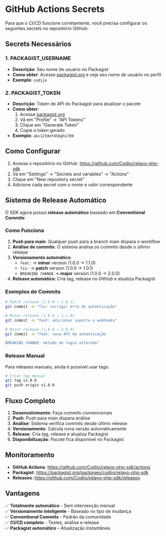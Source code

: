 # GitHub Actions Secrets

Para que o CI/CD funcione corretamente, você precisa configurar os seguintes secrets no repositório GitHub:

## Secrets Necessários

### 1. PACKAGIST_USERNAME
- **Descrição**: Seu nome de usuário no Packagist
- **Como obter**: Acesse [packagist.org](https://packagist.org) e veja seu nome de usuário no perfil
- **Exemplo**: `codijo`

### 2. PACKAGIST_TOKEN
- **Descrição**: Token de API do Packagist para atualizar o pacote
- **Como obter**:
  1. Acesse [packagist.org](https://packagist.org)
  2. Vá em "Profile" → "API Tokens"
  3. Clique em "Generate Token"
  4. Copie o token gerado
- **Exemplo**: `abc123def456ghi789`

## Como Configurar

1. Acesse o repositório no GitHub: https://github.com/Codijo/relayo-php-sdk
2. Vá em "Settings" → "Secrets and variables" → "Actions"
3. Clique em "New repository secret"
4. Adicione cada secret com o nome e valor correspondente

## Sistema de Release Automático

O SDK agora possui **release automático** baseado em **Conventional Commits**:

### Como Funciona

1. **Push para main**: Qualquer push para a branch main dispara o workflow
2. **Análise de commits**: O sistema analisa os commits desde o último release
3. **Versionamento automático**:
   - `feat:` → **minor** version (1.0.0 → 1.1.0)
   - `fix:` → **patch** version (1.0.0 → 1.0.1)
   - `BREAKING CHANGE` → **major** version (1.0.0 → 2.0.0)
4. **Release automático**: Cria tag, release no GitHub e atualiza Packagist

### Exemplos de Commits

```bash
# Patch release (1.0.0 → 1.0.1)
git commit -m "fix: corrigir erro de autenticação"

# Minor release (1.0.0 → 1.1.0)
git commit -m "feat: adicionar suporte a webhooks"

# Major release (1.0.0 → 2.0.0)
git commit -m "feat: nova API de autenticação

BREAKING CHANGE: método de login alterado"
```

### Release Manual

Para releases manuais, ainda é possível usar tags:

```bash
# Criar tag manual
git tag v1.0.0
git push origin v1.0.0
```

## Fluxo Completo

1. **Desenvolvimento**: Faça commits convencionais
2. **Push**: Push para main dispara análise
3. **Análise**: Sistema verifica commits desde último release
4. **Versionamento**: Calcula nova versão automaticamente
5. **Release**: Cria tag, release e atualiza Packagist
6. **Disponibilização**: Pacote fica disponível no Packagist

## Monitoramento

- **GitHub Actions**: https://github.com/Codijo/relayo-php-sdk/actions
- **Packagist**: https://packagist.org/packages/codijo/relayo-php-sdk
- **Releases**: https://github.com/Codijo/relayo-php-sdk/releases

## Vantagens

✅ **Totalmente automático** - Sem intervenção manual  
✅ **Versionamento inteligente** - Baseado no tipo de mudança  
✅ **Conventional Commits** - Padrão da comunidade  
✅ **CI/CD completo** - Testes, análise e release  
✅ **Packagist automático** - Atualização instantânea 